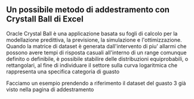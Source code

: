 ## Un possibile metodo di addestramento con Crystall Ball di Excel
Oracle Crystal Ball è una applicazione basata su fogli di calcolo per la modellazione predittiva, la previsione, la simulazione e l'ottimizzazione.
Quando la matrice di dataset è generata dall'intervento di piu' allarmi che possono avere tempi di risposta casuali all'interno di un range comunque definito o definibile, è possibile stabilire delle distribuzioni equiprobabili, o rettangolari, al fine di individuare il settore sulla curva logaritmica che rappresenta una specifica categoria di guasto

Facciamo un esempio prendendo a riferimento il dataset del guasto 3 già visto nella pagina di addestramento
